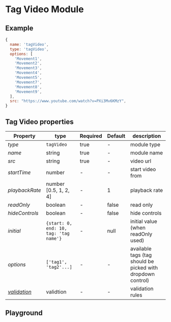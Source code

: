 
# Tag Video Module

## Example
```jsx
{
  name: 'tagVideo',
  type: 'tagVideo',
  options: [
    'Movement1',
    'Movement2',
    'Movement3',
    'Movement4',
    'Movement5',
    'Movement7',
    'Movement8',
    'Movement9',
  ],
  src: "https://www.youtube.com/watch?v=PXi3Mv6KMzY",
}
```

## Tag Video properties

| Property    | type    | Required | Default | description    |
| ----------- | ------- | -------- | ------- | -------------- |
| *type*      | `tagVideo` | true  | -       | module type    |
| *name*      | string  | true     | -       | module name    |
| *src*       | string  | true     | -       | video url      |
| *startTime* | number  | -        | -       | start video from  |
| *playbackRate* | number [0.5, 1, 2, 4] | -        | 1       | playback rate  |
| *readOnly*  | boolean | -        | false   | read only    |
| *hideControls*  | boolean | -        | false    | hide controls    |
| *initial*   | `{start: 0, end: 10, tag: 'tag name'}` | -    | null       | initial value (when readOnly used) |
| *options*   | `['tag1', 'tag2'...]`  | -        | -       | available tags (tag should be picked with dropdown control)  |
| *[validation](https://expandorg.github.io/expand-components/?selectedKind=Form%20Builder&selectedStory=Validation)*  | validtion | - | - | validation rules |


## Playground
